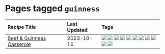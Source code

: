 # Pages tagged `guinness`

|Recipe Title|Last Updated|Tags
|:---|:---|:---|
|[Beef & Guinness Casserole](../recipes/beefandguinnesscasserole.md)|2023-10-16|[![](https://img.shields.io/badge/tag-amazing-f1d19f)](../tags/amazing.md) [![](https://img.shields.io/badge/tag-baked-f05668)](../tags/baked.md) [![](https://img.shields.io/badge/tag-beef-c6d429)](../tags/beef.md) [![](https://img.shields.io/badge/tag-casserole-acbc2f)](../tags/casserole.md) [![](https://img.shields.io/badge/tag-guinness-42963a)](../tags/guinness.md) [![](https://img.shields.io/badge/tag-irish-f47a18)](../tags/irish.md) [![](https://img.shields.io/badge/tag-large_quantity-8f457a)](../tags/large_quantity.md) [![](https://img.shields.io/badge/tag-long_cook_time-9d5b24)](../tags/long_cook_time.md) [![](https://img.shields.io/badge/tag-long_prep_time-94b8ca)](../tags/long_prep_time.md) [![](https://img.shields.io/badge/tag-messy-f6b493)](../tags/messy.md) [![](https://img.shields.io/badge/tag-tricky-8ce73b)](../tags/tricky.md)|